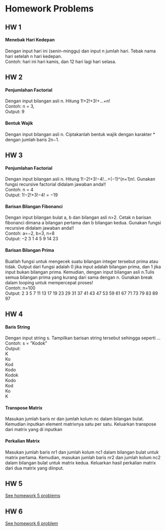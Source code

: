 # Homework Problems

## HW 1
<h4>Menebak Hari Kedepan </h4>
<p>Dengan input hari ini (senin-minggu) dan input n jumlah hari. Tebak
nama hari setelah n hari kedepan. <br> 
Contoh: hari ini hari kamis, dan 12 hari lagi hari selasa.</p>

## HW 2
<h4>Penjumlahan Factorial</h4>
<p>Dengan input bilangan asli n. Hitung 1!+2!+3!+...+n! <br>
Contoh: n = 3, <br>
Output: 9</p>

<h4>Bentuk Wajik</h4>
<p>Dengan input bilangan asli n. Ciptakanlah bentuk wajik dengan karakter * dengan jumlah baris 2n−1.</p>

## HW 3
<h4>Penjumlahan Factorial</h4>
<p>Dengan input bilangan asli n. Hitung 1!−2!+3!−4!...+(−1)^(n+1)n!. Gunakan fungsi recursive factorial didalam jawaban anda!! <br>
Contoh: n = 4 <br>
Output: 1!−2!+3!−4! = −19 </p>

<h4>Barisan Bilangan Fibonanci</h4>
<p>Dengan input bilangan bulat a, b dan bilangan asli n>2. Cetak n barisan  fibonanci dimana a bilangan pertama dan b bilangan kedua. Gunakan fungsi recursive didalam jawaban anda!! <br>
Contoh: a=−2, b=3, n=8 <br>
Output: −2 3 1 4 5 9 14 23</p>

<h4>Barisan Bilangan Prima</h4>
<p>Buatlah fungsi untuk mengecek suatu bilangan integer tersebut prima atau tidak. Output dari fungsi adalah 0 jika input adalah bilangan prima, dan 1 jika input bukan bilangan prima. Kemudian, dengan input bilangan asli n.Tulis semua bilangan prima yang kurang dari sama dengan n. Gunakan break dalam looping untuk mempercepat proses! <br>
Contoh: n=100 <br>
Output: 2 3 5 7 11 13 17 19 23 29 31 37 41 43 47 53 59 61 67 71 73 79 83 89 97</p>

## HW 4
<h4>Baris String</h4>
<p>Dengan input string s. Tampilkan barisan string tersebut sehingga seperti ... <br>
Contoh: s = ”Kodok” <br>
Output: <br>
K <br>
Ko <br>
Kod <br>
Kodo <br>
Kodok <br>
Kodo <br>
Kod <br>
Ko <br>
K</p>

<h4>Transpose Matrix</h4>
<p>Masukan jumlah baris nr dan jumlah kolum nc dalam bilangan bulat. Kemudian inputkan element matrixnya satu per satu. Keluarkan transpose dari matrix yang di inputkan</p>

<h4>Perkalian Matrix</h4>
<p>Masukan jumlah baris nr1 dan jumlah kolum nc1 dalam bilangan bulat untuk matrix pertama. Kemudian, masukan jumlah baris nr2 dan jumlah kolum nc2 dalam bilangan bulat untuk matrix kedua. Keluarkan hasil perkalian matrix dari dua matrix yang diinput.</p>

## HW 5
[See homework 5 problems](/homework/homework_5/homework_5_problems.pdf)

## HW 6
[See homework 6 problem](/homework/homework_6/homework_6_problem.pdf)